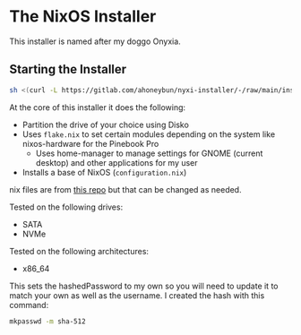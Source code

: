# The NixOS Installer

This installer is named after my doggo Onyxia.

## Starting the Installer

```bash
sh <(curl -L https://gitlab.com/ahoneybun/nyxi-installer/-/raw/main/install.sh)
```

At the core of this installer it does the following:

- Partition the drive of your choice using Disko
- Uses `flake.nix` to set certain modules depending on the system like nixos-hardware for the Pinebook Pro
  - Uses home-manager to manage settings for GNOME (current desktop) and other applications for my user
- Installs a base of NixOS (`configuration.nix`)

nix files are from [this repo](https://gitlab.com/ahoneybun/nix-configs/) but that can be changed as needed.

Tested on the following drives:
- SATA 
- NVMe

Tested on the following architectures:
- x86_64 

This sets the hashedPassword to my own so you will need to update it to match your own as well as the username. I created the hash with this command:

```bash
mkpasswd -m sha-512
```
